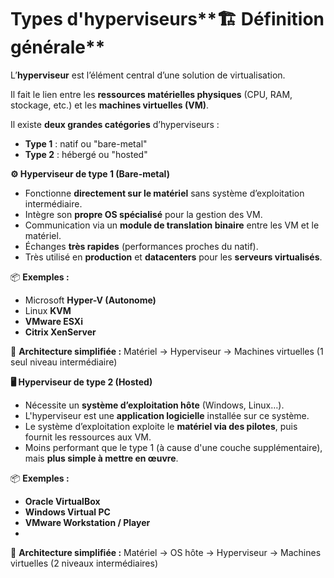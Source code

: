 # Types d'hyperviseurs**🏗️ Définition générale**

L’**hyperviseur** est l’élément central d’une solution de virtualisation.

Il fait le lien entre les **ressources matérielles physiques** (CPU, RAM, stockage, etc.) et les **machines virtuelles (VM)**.

Il existe **deux grandes catégories** d’hyperviseurs :

- **Type 1** : natif ou "bare-metal"
- **Type 2** : hébergé ou "hosted"



**⚙️ Hyperviseur de type 1 (Bare-metal)**

- Fonctionne **directement sur le matériel** sans système d’exploitation intermédiaire.
- Intègre son **propre OS spécialisé** pour la gestion des VM.
- Communication via un **module de translation binaire** entre les VM et le matériel.
- Échanges **très rapides** (performances proches du natif).
- Très utilisé en **production** et **datacenters** pour les **serveurs virtualisés**.



📦 **Exemples :**

- Microsoft **Hyper-V (Autonome)**
- Linux **KVM**
- **VMware ESXi**
- **Citrix XenServer**



🔁 **Architecture simplifiée :** Matériel → Hyperviseur → Machines virtuelles (1 seul niveau intermédiaire)

**🖥️ Hyperviseur de type 2 (Hosted)**

- Nécessite un **système d’exploitation hôte** (Windows, Linux…).
- L'hyperviseur est une **application logicielle** installée sur ce système.
- Le système d’exploitation exploite le **matériel via des pilotes**, puis fournit les ressources aux VM.
- Moins performant que le type 1 (à cause d'une couche supplémentaire), mais **plus simple à mettre en œuvre**.



📦 **Exemples :**

- **Oracle VirtualBox**
- **Windows Virtual PC**
- **VMware Workstation / Player**
- 

🔁 **Architecture simplifiée :** Matériel → OS hôte → Hyperviseur → Machines virtuelles (2 niveaux intermédiaires)
